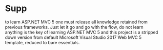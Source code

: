 # Supp

to learn ASP.NET MVC 5 one must release all knowledge retained from previous frameworks. 
Just let it go and go with the flow, do not learn anything is the key of learning ASP.NET MVC 5
and this project is a stripped down version from default Microsoft Visual Studio 2017 
Web MVC 5 template, reduced to bare essentials. 
